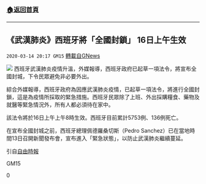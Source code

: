 ###  [:house:返回首頁](https://github.com/ourhimalayas/txt)
---

## 《武漢肺炎》西班牙將「全國封鎖」 16日上午生效
`2020-03-14 20:17 GM15` [轉載自GNews](https://gnews.org/zh-hant/141279/)

![](https://s3-ap-northeast-1.amazonaws.com/news.guo.offload.media/wp-content/uploads/2020/03/14201308/phpiYfyOw.jpg)
西班牙武漢肺炎疫情升溫，外媒報導，西班牙政府已起草一項法令，將宣布全國封城，下令民眾避免非必要外出。

綜合外媒報導，西班牙政府為因應武漢肺炎疫情，已起草一項法令，將進行全國封鎖，這是為疫情所採取的緊急措施。西班牙民眾除了上班、外出採購糧食、藥物及就醫等緊急情況外，所有人都必須待在家中。

該法令將於16日上午上午8時生效。西班牙目前累計5753例、136例死亡。

在宣布全國封城之前，西班牙總理佩德羅桑切斯（Pedro Sanchez）已在當地時間13日召開新聞發布會，宣布進入「緊急狀態」，以防止武漢肺炎繼續蔓延。

引自[自由時報](https://news.ltn.com.tw/news/world/breakingnews/3100125)

GM15

0
